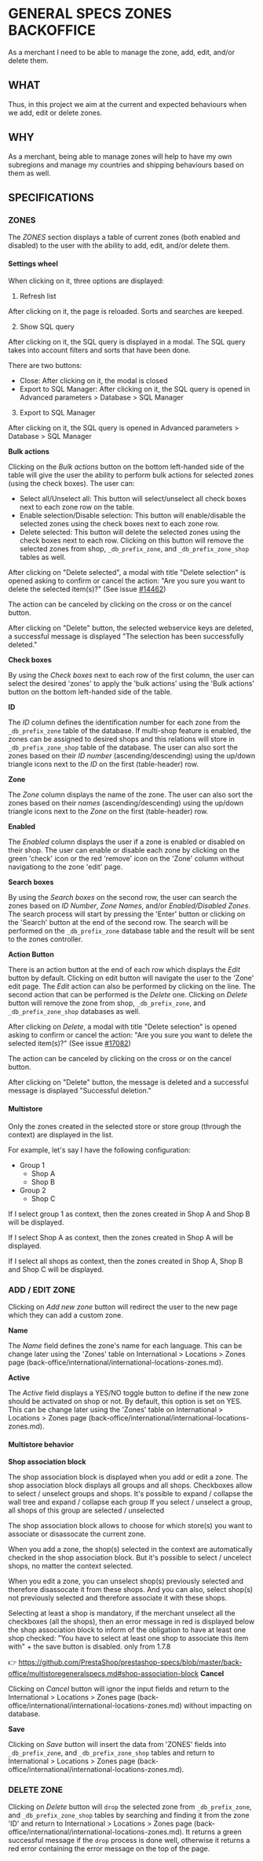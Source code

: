 # GENERAL SPECS ZONES BACKOFFICE

As a merchant I need to be able to manage the zone, add, edit, and/or delete them.

## WHAT

Thus, in this project we aim at the current and expected behaviours when we add, edit or delete zones.

## WHY

As a merchant, being able to manage zones will help to have my own subregions and manage my countries and shipping behaviours based on them as well.

## SPECIFICATIONS



### ZONES

The _ZONES_ section displays a table of current zones (both enabled and disabled) to the user with the ability to add, edit, and/or delete them.

#### Settings wheel

When clicking on it, three options are displayed:

1) Refresh list

After clicking on it, the page is reloaded. Sorts and searches are keeped.

2) Show SQL query

After clicking on it, the SQL query is displayed in a modal. The SQL query takes into account filters and sorts that have been done.

There are two buttons:

- Close: After clicking on it, the modal is closed
- Export to SQL Manager: After clicking on it, the SQL query is opened in Advanced parameters > Database > SQL Manager

3) Export to SQL Manager

After clicking on it, the SQL query is opened in Advanced parameters > Database > SQL Manager

**Bulk actions**

Clicking on the _Bulk actions_ button on the bottom left-handed side of the table will give the user the ability to perform bulk actions for selected zones (using the check boxes). The user can:
- Select all/Unselect all: This button will select/unselect all check boxes next to each zone row on the table.
- Enable selection/Disable selection: This button will enable/disable the selected zones using the check boxes next to each zone row.
- Delete selected: This button will delete the selected zones using the check boxes next to each row. Clicking on this button will remove the selected zones from shop, `_db_prefix_zone`, and `_db_prefix_zone_shop` tables as well.

After clicking on "Delete selected", a modal with title "Delete selection" is opened asking to confirm or cancel the action: "Are you sure you want to delete the selected item(s)?" (See issue [#14462](https://github.com/PrestaShop/PrestaShop/issues/14462))

The action can be canceled by clicking on the cross or on the cancel button.

After clicking on "Delete" button, the selected webservice keys are deleted, a successful message is displayed "The selection has been successfully deleted."

**Check boxes**

By using the _Check boxes_ next to each row of the first column, the user can select the desired 'zones' to apply the 'bulk actions' using the 'Bulk actions' button on the bottom left-handed side of the table.

**ID**

The _ID_ column defines the identification number for each zone from the `_db_prefix_zone` table of the database. If multi-shop feature is enabled, the zones can be assigned to desired shops and this relations will store in `_db_prefix_zone_shop` table of the database. The user can also sort the zones based on their _ID number_ (ascending/descending) using the up/down triangle icons next to the _ID_ on the first (table-header) row.

**Zone**

The _Zone_ column displays the name of the zone. The user can also sort the zones based on their _names_ (ascending/descending) using the up/down triangle icons next to the _Zone_ on the first (table-header) row.

**Enabled**

The _Enabled_ column displays the user if a zone is enabled or disabled on their shop. The user can enable or disable each zone by clicking on the green 'check' icon or the red 'remove' icon on the 'Zone' column without navigationg to the zone 'edit' page.

**Search boxes**

By using the _Search boxes_ on the second row, the user can search the zones based on _ID Number_, _Zone Names_, and/or _Enabled/Disabled Zones_. The search process will start by pressing the 'Enter' button or clicking on the 'Search' button at the end of the second row.
The search will be performed on the `_db_prefix_zone` database table and the result will be sent to the zones controller.

**Action Button**

There is an action button at the end of each row which displays the _Edit_ button by default. Clicking on edit button will navigate the user to the 'Zone' edit page. The _Edit_ action can also be performed by clicking on the line. The second action that can be performed is the _Delete_ one. Clicking on _Delete_ button will remove the zone from shop, `_db_prefix_zone`, and `_db_prefix_zone_shop` databases as well.

After clicking on _Delete_, a modal with title "Delete selection" is opened asking to confirm or cancel the action: "Are you sure you want to delete the selected item(s)?" (See issue [#17082](https://github.com/PrestaShop/PrestaShop/issues/17082))

The action can be canceled by clicking on the cross or on the cancel button.

After clicking on "Delete" button, the message is deleted and a successful message is displayed "Successful deletion."

#### Multistore

Only the zones created in the selected store or store group (through the context) are displayed in the list.

For example, let's say I have the following configuration:
- Group 1
  - Shop A
  - Shop B
- Group 2
  - Shop C

If I select group 1 as context, then the zones created in Shop A and Shop B will be displayed.

If I select Shop A as context, then the zones created in Shop A will be displayed.

If I select all shops as context, then the zones created in Shop A, Shop B and Shop C will be displayed.

### ADD / EDIT ZONE

Clicking on _Add new zone_ button will redirect the user to the new page which they can add a custom zone.

**Name**

The _Name_ field defines the zone's name for each language. This can be change later using the 'Zones' table on International > Locations > Zones page (back-office/international/international-locations-zones.md).

**Active**

The _Active_ field displays a YES/NO toggle button to define if the new zone should be activated on shop or not. By default, this option is set on YES. This can be change later using the 'Zones' table on International > Locations > Zones page (back-office/international/international-locations-zones.md).

#### Multistore behavior 

**Shop association block**

The shop association block is displayed when you add or edit a zone. The shop association block displays all groups and all shops. Checkboxes allow to select / unselect groups and shops. It's possible to expand / collapse the wall tree and expand / collapse each group If you select / unselect a group, all shops of this group are selected / unselected

The shop association block allows to choose for which store(s) you want to associate or disassocate the current zone.

When you add a zone, the shop(s) selected in the context are automatically checked in the shop association block. But it's possible to select / uncelect shops, no matter the context selected.

When you edit a zone, you can unselect shop(s) previously selected and therefore disassocate it from these shops. And you can also, select shop(s) not previously selected and therefore associate it with these shops.

Selecting at least a shop is mandatory, if the merchant unselect all the checkboxes (all the shops), then an error message in red is displayed below the shop association block to inform of the obligation to have at least one shop checked: "You have to select at least one shop to associate this item with" + the save button is disabled. only from 1.7.8

:point_right: https://github.com/PrestaShop/prestashop-specs/blob/master/back-office/multistoregeneralspecs.md#shop-association-block
**Cancel**

Clicking on _Cancel_ button will ignor the input fields and return to the International > Locations > Zones page (back-office/international/international-locations-zones.md) without impacting on database.

**Save**

Clicking on _Save_ button will insert the data from 'ZONES' fields into `_db_prefix_zone`, and `_db_prefix_zone_shop` tables and return to International > Locations > Zones page (back-office/international/international-locations-zones.md).

### DELETE ZONE

Clicking on _Delete_ button will `drop` the selected zone from `_db_prefix_zone`, and `_db_prefix_zone_shop` tables by searching and finding it from the zone 'ID' and return to International > Locations > Zones page (back-office/international/international-locations-zones.md). It returns a green successful message if the `drop` process is done well, otherwise it returns a red error containing the error message on the top of the page.
